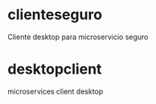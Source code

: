 # clienteseguro
Cliente desktop para microservicio seguro

# desktopclient
microservices client desktop
